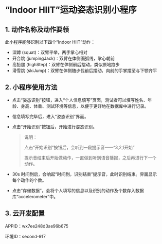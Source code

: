 # “Indoor HIIT”运动姿态识别小程序

## 1. 动作名称及动作要领

此小程序能够识别以下四个“Indoor HIIT”动作：

+ 深蹲 (squat)：双臂平举，两手掌心相对
+ 开合跳 (jumpingJack)：双臂在体侧画弧线，掌心朝前
+ 高抬腿 (highStep)：双臂在体侧前后摆动，类似原地跑步
+ 滑雪跳 (skiJump)：双臂在体侧随步伐前后摆动，向前的手掌摆至与下颚齐平

## 2. 小程序使用方法

+ 点击“姿态识别”按钮，进入“个人信息填写”页面，测试者可以填写姓名、年龄、身高、体重、测试环境等信息，以便于更好地在数据库中进行记录。
+ 信息填写完毕后，进入“姿态识别”界面。

+ 点击“开始识别”按钮后，开始进行姿态识别。

  > 说明：
  >
  > 点击“开始识别”按钮后，会听到一段提示音——“3,2,1开始”
  >
  > 提示音结束后开始做动作，一直做到听到语音播报，之后再进行下一个动作。

+ 30s 时间到后，会响起“时间到，识别结束”提示音，此时识别结束。界面显示每个动作的个数。

+ 点击“存储数据”，会将个人填写的信息以及识别的动作及个数存入数据库“accelerometer”中。

## 3. 云开发配置

APPID：wx7ee248d3ae96b675

环境ID：second-917
